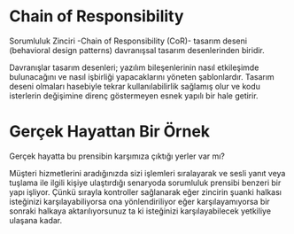 # Chain of Responsibility

Sorumluluk Zinciri -Chain of Responsibility (CoR)- tasarım deseni (behavioral design patterns) davranışsal tasarım desenlerinden biridir.

Davranışlar tasarım desenleri; yazılım bileşenlerinin nasıl etkileşimde bulunacağını ve nasıl işbirliği yapacaklarını yöneten şablonlardır. Tasarım deseni olmaları hasebiyle tekrar kullanılabilirlik sağlamış olur ve kodu isterlerin değişimine direnç göstermeyen esnek yapılı bir hale getirir.

# Gerçek Hayattan Bir Örnek
Gerçek hayatta bu prensibin karşımıza çıktığı yerler var mı?

Müşteri hizmetlerini aradığınızda sizi işlemleri sıralayarak ve sesli yanıt veya tuşlama ile ilgili kişiye ulaştırdığı senaryoda sorumluluk prensibi benzeri bir yapı işliyor. Çünkü sırayla kontroller sağlanarak eğer zincirin şuanki halkası isteğinizi karşılayabiliyorsa ona yönlendiriliyor eğer karşılayamıyorsa bir sonraki halkaya aktarılıyorsunuz ta ki isteğinizi karşılayabilecek yetkiliye ulaşana kadar.

